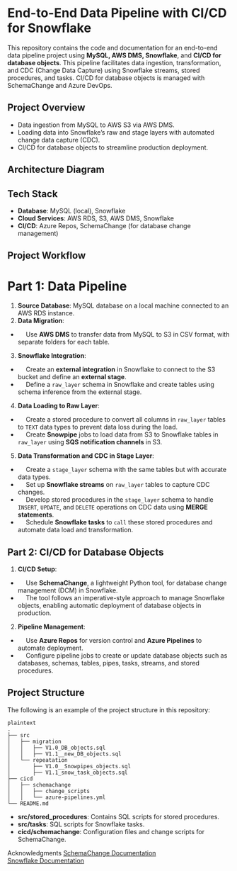 # End-to-End Data Pipeline with CI/CD for Snowflake
This repository contains the code and documentation for an end-to-end data pipeline project using **MySQL, AWS DMS, Snowflake**, and **CI/CD for database objects**. This pipeline facilitates data ingestion, transformation, and CDC (Change Data Capture) using Snowflake streams, stored procedures, and tasks. CI/CD for database objects is managed with SchemaChange and Azure DevOps.

## Project Overview

- Data ingestion from MySQL to AWS S3 via AWS DMS.
- Loading data into Snowflake’s raw and stage layers with automated change data capture (CDC).
- CI/CD for database objects to streamline production deployment.

## Architecture Diagram


## Tech Stack
- **Database**: MySQL (local), Snowflake
- **Cloud Services**: AWS RDS, S3, AWS DMS, Snowflake
- **CI/CD**: Azure Repos, SchemaChange (for database change management)
 
## Project Workflow
# Part 1: Data Pipeline
1. **Source Database**: MySQL database on a local machine connected to an AWS RDS instance.
2. **Data Migration**:
- &emsp; Use **AWS DMS** to transfer data from MySQL to S3 in CSV format, with separate folders for each table.
3. **Snowflake Integration**:
- &emsp; Create an **external integration** in Snowflake to connect to the S3 bucket and define an **external stage**.
- &emsp; Define a ```raw_layer``` schema in Snowflake and create tables using schema inference from the external stage.
4. **Data Loading to Raw Layer**:
- &emsp; Create a stored procedure to convert all columns in ```raw_layer``` tables to ```TEXT``` data types to prevent data loss during the load.
- &emsp; Create **Snowpipe** jobs to load data from S3 to Snowflake tables in ```raw_layer``` using **SQS notification channels** in S3.
5. **Data Transformation and CDC in Stage Layer**:
- &emsp; Create a ```stage_layer``` schema with the same tables but with accurate data types.
- &emsp; Set up **Snowflake streams** on ```raw_layer``` tables to capture CDC changes.
- &emsp; Develop stored procedures in the ```stage_layer``` schema to handle ```INSERT```, ```UPDATE```, and ```DELETE``` operations on CDC data using **MERGE statements**.
- &emsp; Schedule **Snowflake tasks** to ```call``` these stored procedures and automate data load and transformation.


## Part 2: CI/CD for Database Objects
1. **CI/CD Setup**:
- &emsp; Use **SchemaChange**, a lightweight Python tool, for database change management (DCM) in Snowflake.
- &emsp; The tool follows an imperative-style approach to manage Snowflake objects, enabling automatic deployment of database objects in production.
2. **Pipeline Management**:
- &emsp; Use **Azure Repos** for version control and **Azure Pipelines** to automate deployment.
- &emsp; Configure pipeline jobs to create or update database objects such as databases, schemas, tables, pipes, tasks, streams, and stored procedures.

## Project Structure
The following is an example of the project structure in this repository:

```
plaintext
.
├── src
│   ├── migration
│   │   ├── V1.0_DB_objects.sql
│   │   ├── V1.1__new_DB_objects.sql
│   └── repeatation
│       ├── V1.0__Snowpipes_objects.sql
│       ├── V1.1_snow_task_objects.sql
├── cicd
│   ├── schemachange
│   │   ├── change_scripts
│   │   └── azure-pipelines.yml
└── README.md
```
- **src/stored_procedures**: Contains SQL scripts for stored procedures.
- **src/tasks**: SQL scripts for Snowflake tasks.
- **cicd/schemachange**: Configuration files and change scripts for SchemaChange.

Acknowledgments
[SchemaChange Documentation](https://github.com/Snowflake-Labs/schemachange) <br>
[Snowflake Documentation](https://docs.snowflake.com/)

